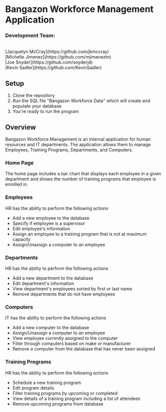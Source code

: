 # Bangazon Workforce Management Application

### Development Team:
</br>
[Jacquelyn McCray](https://github.com/jkmccray)
</br>
[Michelle Jimenez](https://github.com/mjimeneztn)
</br>
[Joe Snyder](https://github.com/snyderjd)
</br>
[Kevin Sadler](https://github.com/KevinSadler)

## Setup
1. Clone the repository
2. Run the SQL file "Bangazon Workforce Data" which will create and populate your database
3. You're ready to run the program

## Overview
Bangazon Workforce Management is an internal application for human resources and IT departments. The application allows them to manage Employees, Training Programs, Departments, and Computers.

### Home Page
The home page includes a bar chart that displays each employee in a given department and shows the number of training programs that employee is enrolled in. 

### Employees
HR has the ability to perform the following actions
  * Add a new employee to the database
  * Specify if employee is a supervisor
  * Edit employee's information
  * Assign an employee to a training program that is not at maximum capacity
  * Assign/Unassign a computer to an employee
  
### Departments
HR has the ability to perform the following actions
  * Add a new department to the database
  * Edit department's information
  * View department's employees sorted by first or last name
  * Remove departments that do not have employees
  
### Computers
IT has the ability to perform the following actions
  * Add a new computer to the database
  * Assign/Unassign a computer to an employee
  * View employee currently assigned to the computer
  * Filter through computers based on make or manufacturer
  * Remove a computer from the database that has never been assigned

### Training Programs 
HR has the ability to perform the following actions
  * Schedule a new training program
  * Edit program details
  * Filter training programs by upcoming or completed 
  * View details of a training program including a list of attendees
  * Remove upcoming programs from database

